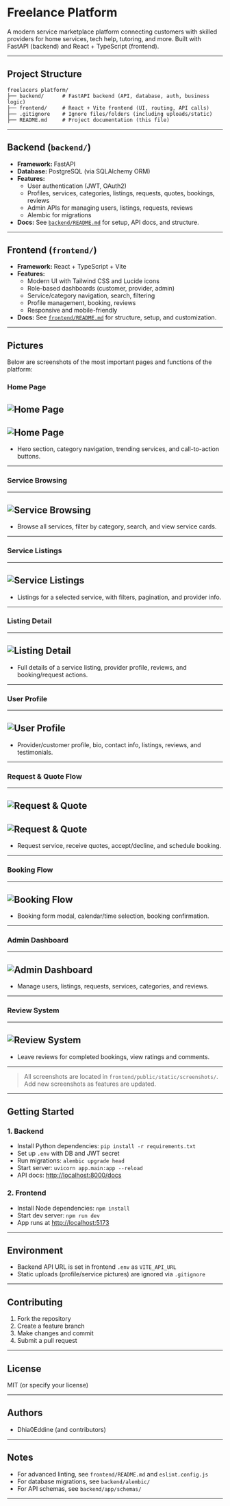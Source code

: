# Freelance Platform

A modern service marketplace platform connecting customers with skilled providers for home services, tech help, tutoring, and more. Built with FastAPI (backend) and React + TypeScript (frontend).

---

## Project Structure

```
freelacers platform/
├── backend/      # FastAPI backend (API, database, auth, business logic)
├── frontend/     # React + Vite frontend (UI, routing, API calls)
├── .gitignore    # Ignore files/folders (including uploads/static)
├── README.md     # Project documentation (this file)
```

---

## Backend (`backend/`)

- **Framework:** FastAPI
- **Database:** PostgreSQL (via SQLAlchemy ORM)
- **Features:**
  - User authentication (JWT, OAuth2)
  - Profiles, services, categories, listings, requests, quotes, bookings, reviews
  - Admin APIs for managing users, listings, requests, reviews
  - Alembic for migrations
- **Docs:** See [`backend/README.md`](./backend/README.md) for setup, API docs, and structure.

---

## Frontend (`frontend/`)

- **Framework:** React + TypeScript + Vite
- **Features:**
  - Modern UI with Tailwind CSS and Lucide icons
  - Role-based dashboards (customer, provider, admin)
  - Service/category navigation, search, filtering
  - Profile management, booking, reviews
  - Responsive and mobile-friendly
- **Docs:** See [`frontend/README.md`](./frontend/README.md) for structure, setup, and customization.

---
## Pictures

Below are screenshots of the most important pages and functions of the platform:

### Home Page
![Home Page](frontend/public/static/screenshots/Screenshot%202025-07-24%20143435.png)
---
![Home Page](frontend/public/static/screenshots/Screenshot%202025-07-24%20172207.png)
---
- Hero section, category navigation, trending services, and call-to-action buttons.
---
### Service Browsing
---
![Service Browsing](frontend/public/static/screenshots/Screenshot%202025-07-24%20172330.png)
---
- Browse all services, filter by category, search, and view service cards.
---
### Service Listings
---
![Service Listings](frontend/public/static/screenshots/Screenshot%202025-07-24%20172409.png)
---
- Listings for a selected service, with filters, pagination, and provider info.
---
### Listing Detail
---
![Listing Detail](frontend/public/static/screenshots/Screenshot%202025-07-24%20172442.png)
---
- Full details of a service listing, provider profile, reviews, and booking/request actions.
---
### User Profile
---
![User Profile](frontend/public/static/screenshots/Screenshot%202025-07-24%20172553.png)
---
- Provider/customer profile, bio, contact info, listings, reviews, and testimonials.
---
### Request & Quote Flow
---
![Request & Quote](frontend/public/static/screenshots/Screenshot%202025-07-24%20173611.png)
---
![Request & Quote](frontend/public/static/screenshots/Screenshot%202025-07-24%20173500.png)
---
- Request service, receive quotes, accept/decline, and schedule booking.
---
### Booking Flow
---
![Booking Flow](frontend/public/static/screenshots/Screenshot%202025-07-24%20172647.png)
---
- Booking form modal, calendar/time selection, booking confirmation.
---
### Admin Dashboard
---
![Admin Dashboard](frontend/public/static/screenshots/Screenshot%202025-07-24%20172746.png)
---
- Manage users, listings, requests, services, categories, and reviews.
---
### Review System
---
![Review System](frontend/public/static/screenshots/Screenshot%202025-07-24%20172647.png)
---
- Leave reviews for completed bookings, view ratings and comments.
---
> All screenshots are located in `frontend/public/static/screenshots/`. Add new screenshots as features are updated.

---

## Getting Started

### 1. Backend

- Install Python dependencies: `pip install -r requirements.txt`
- Set up `.env` with DB and JWT secret
- Run migrations: `alembic upgrade head`
- Start server: `uvicorn app.main:app --reload`
- API docs: [http://localhost:8000/docs](http://localhost:8000/docs)

### 2. Frontend

- Install Node dependencies: `npm install`
- Start dev server: `npm run dev`
- App runs at [http://localhost:5173](http://localhost:5173)

---

## Environment

- Backend API URL is set in frontend `.env` as `VITE_API_URL`
- Static uploads (profile/service pictures) are ignored via `.gitignore`

---

## Contributing

1. Fork the repository
2. Create a feature branch
3. Make changes and commit
4. Submit a pull request

---

## License

MIT (or specify your license)

---

## Authors

- Dhia0Eddine (and contributors)

---

## Notes

- For advanced linting, see `frontend/README.md` and `eslint.config.js`
- For database migrations, see `backend/alembic/`
- For API schemas, see `backend/app/schemas/`

---
